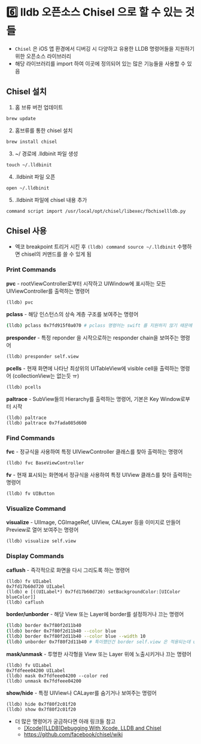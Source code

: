# :six: lldb 오픈소스 Chisel 으로 할 수 있는 것들

- `Chisel` 은 iOS 앱 환경에서 디버깅 시 다양하고 유용한 LLDB 명령어들을 지원하기 위한 오픈소스 라이브러리
- 해당 라이브러리를 import 하여 이곳에 정의되어 있는 많은 기능들을 사용할 수 있음

## Chisel 설치

1. 홈 브류 버전 업데이트

```
brew update
```

2. 홈브류를 통한 chisel 설치

```
brew install chisel
```

3. ~/ 경로에 .lldbinit 파일 생성

```
touch ~/.lldbinit
```

4. .lldbinit 파일 오픈

````
open ~/.lldbinit 
````

5. .lldbinit 파일에 chisel 내용 추가

```
command script import /usr/local/opt/chisel/libexec/fbchisellldb.py
```

## Chisel 사용

- 엑코 breakpoint 트리거 시킨 후 `(lldb) command source ~/.lldbinit` 수행하면 chisel의 커맨드를 쓸 수 있게 됨

### Print Commands

**pvc** - rootViewController로부터 시작하고 UIWindow에 표시하는 모든 UIViewController를 출력하는 명령어

```
(lldb) pvc
```

**pclass** - 해당 인스턴스의 상속 계층 구조를 보여주는 명령어

```sh
(lldb) pclass 0x7fd915f0a070 # pclass 명령어는 swift 를 지원하지 않기 때문에 pclass self 와 같은 명령어 실행하면 에러 
```

**presponder** - 특정 reponder 을 시작으로하는 responder chain을 보여주는 명령어

```
(lldb) presponder self.view
```

**pcells** - 현재 화면에 나타난 최상위의 UITableView에 visible cell을 출력하는 명령어 (collectionView는 없는듯 ㅠ)

```
(lldb) pcells
```

**paltrace** - SubView들의 Hierarchy를 출력하는 명령어, 기본은 Key Window로부터 시작

```
(lldb) paltrace 
(lldb) paltrace 0x7fada085d600
```

### Find Commands

**fvc** - 정규식을 사용하여 특정 UIViewController 클래스를 찾아 출력하는 명령어 

```
(lldb) fvc BaseViewController
```

**fv** - 현재 표시되는 화면에서 정규식을 사용하여 특정 UIView 클래스를 찾아 출력하는 명령어

```
(lldb) fv UIButton
```

### Visualize Command

 **visualize** - UIImage, CGImageRef, UIView, CALayer 등을 이미지로 만들어 Preview로 열어 보여주는 명령어

```
(lldb) visualize self.view
```

### **Display Commands**

**caflush** - 즉각적으로 화면을 다시 그리도록 하는 명령어

```
(lldb) fv UILabel
0x7fd17b60d720 UILabel
(lldb) e [((UILabel*) 0x7fd17b60d720) setBackgroundColor:[UIColor blueColor]]
(lldb) caflush
```

**border/unborder** - 해당 View 또는 Layer에 border를 설정하거나 끄는 명령어

```sh
(lldb) border 0x7f80f2d11b40
(lldb) border 0x7f80f2d11b40 --color blue
(lldb) border 0x7f80f2d11b40 --color blue --width 10
(lldb) unborder 0x7f80f2d11b40 # 특이했던건 border self.view 은 적용되는데 unborder self.view 는 안됨. 주소값 넣어줘야.
```

**mask/unmask** - 투명한 사각형을 View 또는 Layer 위에 노출시키거나 끄는 명령어

```
(lldb) fv UILabel
0x7fdfeee04200 UILabel
(lldb) mask 0x7fdfeee04200 --color red
(lldb) unmask 0x7fdfeee04200
```

**show/hide** - 특정 UIView나 CALayer를 숨기거나 보여주는 명렁어

```
(lldb) hide 0x7f80f2c01f20
(lldb) show 0x7f80f2c01f20
```

- 더 많은 명령어가 궁금하다면 아래 링크들 참고
  - [\[Xcode\][LLDB]Debugging With Xcode, LLDB and Chisel](https://minsone.github.io/ios/mac/xcode-lldb-debugging-with-xcode-lldb-and-chisel) 
  - https://github.com/facebook/chisel/wiki

